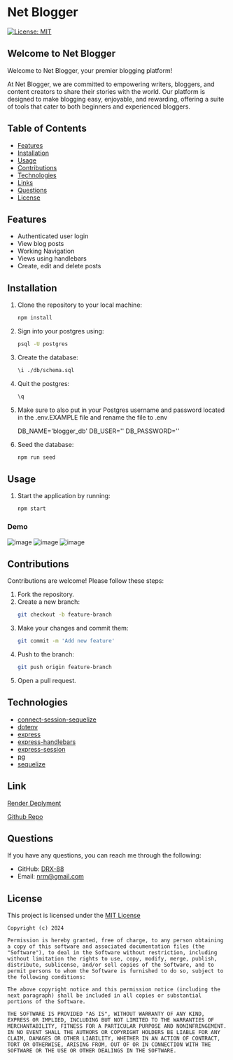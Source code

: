 # Net Blogger

[![License: MIT](https://img.shields.io/badge/License-MIT-yellow.svg)](https://opensource.org/licenses/MIT)

## Welcome to Net Blogger

Welcome to Net Blogger, your premier blogging platform!

At Net Blogger, we are committed to empowering writers, bloggers, and content creators to share their stories with the world. Our platform is designed to make blogging easy, enjoyable, and rewarding, offering a suite of tools that cater to both beginners and experienced bloggers.


## Table of Contents
- [Features](#features)
- [Installation](#installation)
- [Usage](#usage)
- [Contributions](#contributions)
- [Technologies](#technologies)
- [Links](#links)
- [Questions](#questions)
- [License](#license)

## Features
- Authenticated user login
- View blog posts
- Working Navigation
- Views using handlebars
- Create, edit and delete posts


## Installation

1. Clone the repository to your local machine:
    ```bash
    npm install
    ```
2. Sign into your postgres using:
    ```bash
    psql -U postgres
    ```
3. Create the database:
    ```bash
    \i ./db/schema.sql
    ```
4. Quit the postgres:
    ```bash
    \q
    ```
5. Make sure to also put in your Postgres username and password located in the .env.EXAMPLE file and rename the file to .env

    DB_NAME='blogger_db'
    DB_USER=''
    DB_PASSWORD=''

6. Seed the database: 
    ```bash
    npm run seed
    ```

## Usage

1. Start the application by running:
    ```bash
    npm start
    ```
### Demo

![image](https://github.com/DRX-88/Net-Blogger/assets/162182740/6ddba7af-b95d-4eff-9ad5-a6708ce75005)
![image](https://github.com/DRX-88/Net-Blogger/assets/162182740/64cc79ee-f7f1-4249-96cf-f8548fa46405)
![image](https://github.com/DRX-88/Net-Blogger/assets/162182740/fb627081-e087-4df2-bb85-7eb4899b6b49)

## Contributions

Contributions are welcome! Please follow these steps:

1. Fork the repository.
2. Create a new branch:
    ```bash
    git checkout -b feature-branch
    ```
3. Make your changes and commit them:
    ```bash
    git commit -m 'Add new feature'
    ```
4. Push to the branch:
    ```bash
    git push origin feature-branch
    ```
5. Open a pull request.

## Technologies

- [connect-session-sequelize](https://www.npmjs.com/package/connect-session-sequelize)
- [dotenv](https://www.npmjs.com/package/dotenv)
- [express](https://www.npmjs.com/package/express)
- [express-handlebars](https://www.npmjs.com/package/express-handlebars)
- [express-session](https://www.npmjs.com/package/express-session)
- [pg](https://www.npmjs.com/package/pg)
- [sequelize](https://www.npmjs.com/package/sequelize)

## Link
[Render Deplyment](https://net-blogger.onrender.com)

[Github Repo](https://github.com/DRX-88/Shophify)

## Questions
If you have any questions, you can reach me through the following:
- GitHub: [DRX-88](https://github.com/DRX-88)
- Email: [nrm@gmail.com](mailto:nrmj02@gmail.com)

## License
This project is licensed under the [MIT License](https://opensource.org/licenses/MIT)
    
    Copyright (c) 2024 

    Permission is hereby granted, free of charge, to any person obtaining a copy of this software and associated documentation files (the "Software"), to deal in the Software without restriction, including without limitation the rights to use, copy, modify, merge, publish, distribute, sublicense, and/or sell copies of the Software, and to permit persons to whom the Software is furnished to do so, subject to the following conditions: 

    The above copyright notice and this permission notice (including the next paragraph) shall be included in all copies or substantial portions of the Software.

    THE SOFTWARE IS PROVIDED "AS IS", WITHOUT WARRANTY OF ANY KIND, EXPRESS OR IMPLIED, INCLUDING BUT NOT LIMITED TO THE WARRANTIES OF MERCHANTABILITY, FITNESS FOR A PARTICULAR PURPOSE AND NONINFRINGEMENT. IN NO EVENT SHALL THE AUTHORS OR COPYRIGHT HOLDERS BE LIABLE FOR ANY CLAIM, DAMAGES OR OTHER LIABILITY, WHETHER IN AN ACTION OF CONTRACT, TORT OR OTHERWISE, ARISING FROM, OUT OF OR IN CONNECTION WITH THE SOFTWARE OR THE USE OR OTHER DEALINGS IN THE SOFTWARE.
